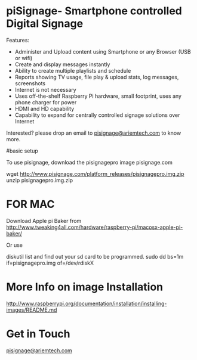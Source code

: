 piSignage- Smartphone controlled Digital Signage
========



Features:
* Administer and Upload content using Smartphone or any Browser (USB or wifi)
* Create and display messages instantly
* Ability to create multiple playlists and schedule
* Reports showing TV usage, file play & upload stats, log messages, screenshots
* Internet is not necessary
* Uses off-the-shelf Raspberry Pi hardware, small footprint, uses any phone charger for power
* HDMI and HD capability
* Capability to expand for centrally controlled signage solutions over Internet
 

Interested? please drop an email to pisignage@ariemtech.com to know more.

#basic setup 


To use pisignage, download the pisignagepro image pisignage.com 

wget http://www.pisignage.com/platform_releases/pisignagepro.img.zip
unzip pisignagepro.img.zip

FOR MAC
=======
Download Apple pi Baker from http://www.tweaking4all.com/hardware/raspberry-pi/macosx-apple-pi-baker/

Or use

diskutil list and find out your sd card to be programmed.
sudo dd bs=1m if=pisignagepro.img of=/dev/rdiskX 

More Info on image Installation 
========
http://www.raspberrypi.org/documentation/installation/installing-images/README.md

Get in Touch
============

pisignage@ariemtech.com

